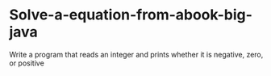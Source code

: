 # Solve-a-equation-from-abook-big-java
 Write a program that reads an integer and prints whether it is negative, zero, or positive
